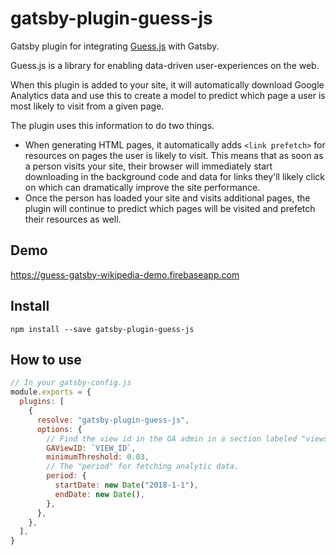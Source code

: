 # gatsby-plugin-guess-js

Gatsby plugin for integrating [Guess.js](https://github.com/guess-js/guess) with Gatsby.

Guess.js is a library for enabling data-driven user-experiences on the web.

When this plugin is added to your site, it will automatically download Google Analytics
data and use this to create a model to predict which page a user is most likely to visit
from a given page.

The plugin uses this information to do two things.

* When generating HTML pages, it automatically adds `<link prefetch>` for resources on pages
the user is likely to visit. This means that as soon as a person visits your site, their browser
will immediately start downloading in the background code and data for links they'll likely click on which
can dramatically improve the site performance.
* Once the person has loaded your site and visits additional pages, the plugin will continue to predict
which pages will be visited and prefetch their resources as well.

## Demo

https://guess-gatsby-wikipedia-demo.firebaseapp.com

## Install

`npm install --save gatsby-plugin-guess-js`

## How to use

```javascript
// In your gatsby-config.js
module.exports = {
  plugins: [
    {
      resolve: "gatsby-plugin-guess-js",
      options: {
        // Find the view id in the GA admin in a section labeled "views"
        GAViewID: `VIEW_ID`,
        minimumThreshold: 0.03,
        // The "period" for fetching analytic data.
        period: {
          startDate: new Date("2018-1-1"),
          endDate: new Date(),
        },
      },
    },
  ],
}

